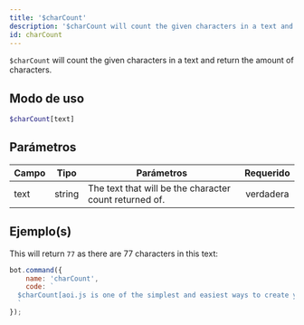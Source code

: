 ```yaml
---
title: '$charCount'
description: '$charCount will count the given characters in a text and return the amount of characters.'
id: charCount
---
```


`$charCount` will count the given characters in a text and return the amount of characters.

## Modo de uso

```php
$charCount[text]
```

## Parámetros

| Campo | Tipo   | Parámetros                                             | Requerido |
| ----- | ------ | ------------------------------------------------------ |:---------:|
| text  | string | The text that will be the character count returned of. | verdadera |

## Ejemplo(s)

This will return `77` as there are 77 characters in this text:

```javascript
bot.command({
    name: 'charCount',
    code: `
  $charCount[aoi.js is one of the simplest and easiest ways to create your own Discord Bot]
  `
});
```

